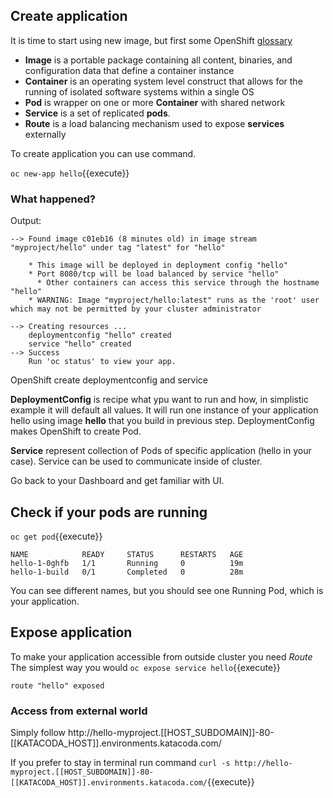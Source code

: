 
## Create application 
It is time to start using new image, but first some OpenShift [glossary](http://v1.uncontained.io/playbooks/fundamentals/building_blocks_openshift.html)

* **Image** is a portable package containing all content, binaries, and configuration data that define a container instance
* **Container** is an operating system level construct that allows for the running of isolated software systems within a single OS
* **Pod** is wrapper on one or more **Container** with shared network 
* **Service** is a set of replicated **pods**.
* **Route** is a load balancing mechanism used to expose **services** externally
 
To create application you can use command.

``oc new-app hello``{{execute}}

### What happened?
Output:
```
--> Found image c01eb16 (8 minutes old) in image stream "myproject/hello" under tag "latest" for "hello"

    * This image will be deployed in deployment config "hello"
    * Port 8080/tcp will be load balanced by service "hello"
      * Other containers can access this service through the hostname "hello"
    * WARNING: Image "myproject/hello:latest" runs as the 'root' user which may not be permitted by your cluster administrator

--> Creating resources ...
    deploymentconfig "hello" created
    service "hello" created
--> Success
    Run 'oc status' to view your app.
```

OpenShift create deploymentconfig and service

**DeploymentConfig** is recipe what ypu want to run and how, in simplistic example it will default all values.
It will run one instance of your application hello using image **hello** that you build in previous step. 
DeploymentConfig makes OpenShift to create Pod.

**Service** represent collection of Pods of specific application (hello in your case).
Service can be used to communicate inside of cluster.

Go back to your Dashboard and get familiar with UI.

## Check if your pods are running

``oc get pod``{{execute}}
```
NAME            READY     STATUS      RESTARTS   AGE
hello-1-0ghfb   1/1       Running     0          19m
hello-1-build   0/1       Completed   0          28m
```
You can see different names, but you should see one Running Pod, which is your application.

## Expose application 

To make your application accessible from outside cluster you need *Route*
The simplest way you would 
``oc expose service hello``{{execute}}

```
route "hello" exposed
```

### Access from external world

Simply follow http://hello-myproject.[[HOST_SUBDOMAIN]]-80-[[KATACODA_HOST]].environments.katacoda.com/

If you prefer to stay in terminal run command
``curl -s http://hello-myproject.[[HOST_SUBDOMAIN]]-80-[[KATACODA_HOST]].environments.katacoda.com/``{{execute}}
